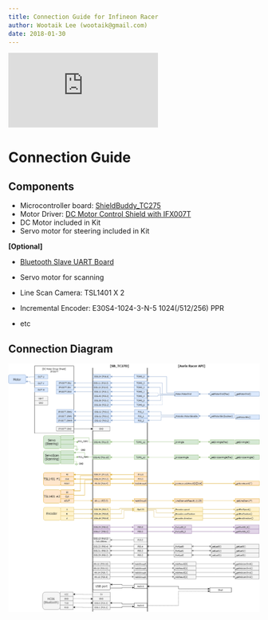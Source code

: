 ```yaml
---
title: Connection Guide for Infineon Racer
author: Wootaik Lee (wootaik@gmail.com)  
date: 2018-01-30
---
```

[![Analytics](https://ga-beacon.appspot.com/UA-137501847-1/AurixRacer/docs/ConnectionGuide.md)](https://github.com/realsosy/aurixracer)
# Connection Guide

## Components
*   Microcontroller board: [ShieldBuddy_TC275](http://www.hitex.co.uk/embedded-technology/hardware/boards-modules/embedded-modules-by-processor/hitex-shieldbuddy-tc275/)
*   Motor Driver: [DC Motor Control Shield with IFX007T](https://www.infineon.com/cms/en/product/evaluation-boards/bldc-shield_ifx007t/)
*   DC Motor included in Kit
*   Servo motor for steering included in Kit

**[Optional]**

* [Bluetooth Slave UART Board](http://eleparts.co.kr/goods/view?no=3250018)

* Servo motor for scanning

* Line Scan Camera: TSL1401 X 2

* Incremental Encoder: E30S4-1024-3-N-5 1024(/512/256) PPR

* etc


## Connection Diagram
![ConnectionDiagram](images/ConnectionGuide_Connection_SB_TC27D.png)
